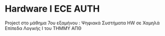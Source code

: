 # Hardware I ECE AUTH
Project στο μάθημα 7ου εξαμήνου : Ψηφιακά Συστήματα HW σε Χαμηλά Επίπεδα Λογικής I του ΤΗΜΜΥ ΑΠΘ

